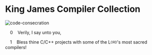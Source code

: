 # King James Compiler Collection
![code-consecration](https://img.shields.io/badge/consecration-1000%-eeee66.svg)

&nbsp;&nbsp;&nbsp;&nbsp;0&nbsp;&nbsp;&nbsp;&nbsp;Verily, I say unto you,

&nbsp;&nbsp;&nbsp;&nbsp;1&nbsp;&nbsp;&nbsp;&nbsp;Bless thine C/C++ projects with some of the L<sub><sup>ORD</sup></sub>'s most sacred compilers!